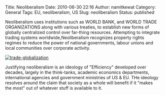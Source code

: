Title: Neoliberalism
Date: 2010-06-30 22:16
Author: namitkewat
Category: General
Tags: EU, neoliberalism, US
Slug: neoliberalism
Status: published

Neoliberalism uses institutions such as WORLD BANK, and WORLD TRADE
ORGANIZATIONS along with various treaties, to establish new forms of
globally centralized control over far-thing resources. Attempting to
integrate trading systems worldwide,Neoliberalism recognizes property
rights regimes to reduce the power of national governments, labour
unions and local communities over corporate activity.

[![](http://namitkewat.files.wordpress.com/2010/06/trade-globalization1.jpg?w=300 "trade-globalization")](http://namitkewat.files.wordpress.com/2010/06/trade-globalization1.jpg)

Justifying neoliberalism is an ideology of "Efficiency" developed over
decades, largely in the think-tanks, academic economics departments,
international agencies and government ministries of US & EU. THe
ideology resolves around the claim that society as a whole will benefit
if it "makes the most" out of whatever stuff is available to it.
